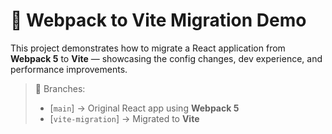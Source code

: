 # 🔀 Webpack to Vite Migration Demo

This project demonstrates how to migrate a React application from **Webpack 5** to **Vite** — showcasing the config changes, dev experience, and performance improvements.

> 📂 Branches:
> - [`main`] → Original React app using **Webpack 5**
> - [`vite-migration`] → Migrated to **Vite**
